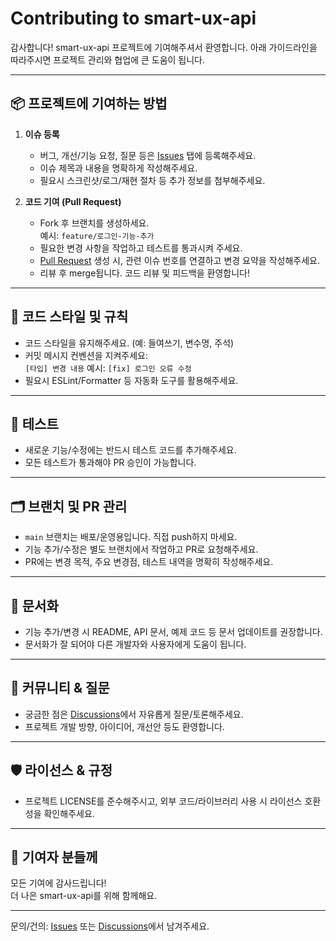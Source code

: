 # Contributing to smart-ux-api

감사합니다! smart-ux-api 프로젝트에 기여해주셔서 환영합니다. 아래 가이드라인을 따라주시면 프로젝트 관리와 협업에 큰 도움이 됩니다.

---

## 📦 프로젝트에 기여하는 방법

1. **이슈 등록**
   - 버그, 개선/기능 요청, 질문 등은 [Issues](https://github.com/kiunsea/smart-ux-api/issues) 탭에 등록해주세요.
   - 이슈 제목과 내용을 명확하게 작성해주세요.
   - 필요시 스크린샷/로그/재현 절차 등 추가 정보를 첨부해주세요.

2. **코드 기여 (Pull Request)**
   - Fork 후 브랜치를 생성하세요.  
     예시: `feature/로그인-기능-추가`
   - 필요한 변경 사항을 작업하고 테스트를 통과시켜 주세요.
   - [Pull Request](https://github.com/kiunsea/smart-ux-api/pulls) 생성 시, 관련 이슈 번호를 연결하고 변경 요약을 작성해주세요.
   - 리뷰 후 merge됩니다. 코드 리뷰 및 피드백을 환영합니다!

---

## 📑 코드 스타일 및 규칙

- 코드 스타일을 유지해주세요. (예: 들여쓰기, 변수명, 주석)
- 커밋 메시지 컨벤션을 지켜주세요:  
  `[타입] 변경 내용` 예시: `[fix] 로그인 오류 수정`
- 필요시 ESLint/Formatter 등 자동화 도구를 활용해주세요.

---

## 🧪 테스트

- 새로운 기능/수정에는 반드시 테스트 코드를 추가해주세요.
- 모든 테스트가 통과해야 PR 승인이 가능합니다.

---

## 🗂️ 브랜치 및 PR 관리

- `main` 브랜치는 배포/운영용입니다. 직접 push하지 마세요.
- 기능 추가/수정은 별도 브랜치에서 작업하고 PR로 요청해주세요.
- PR에는 변경 목적, 주요 변경점, 테스트 내역을 명확히 작성해주세요.

---

## 📝 문서화

- 기능 추가/변경 시 README, API 문서, 예제 코드 등 문서 업데이트를 권장합니다.
- 문서화가 잘 되어야 다른 개발자와 사용자에게 도움이 됩니다.

---

## 💬 커뮤니티 & 질문

- 궁금한 점은 [Discussions](https://github.com/kiunsea/smart-ux-api/discussions)에서 자유롭게 질문/토론해주세요.
- 프로젝트 개발 방향, 아이디어, 개선안 등도 환영합니다.

---

## 🛡️ 라이선스 & 규정

- 프로젝트 LICENSE를 준수해주시고, 외부 코드/라이브러리 사용 시 라이선스 호환성을 확인해주세요.

---

## 🙏 기여자 분들께

모든 기여에 감사드립니다!  
더 나은 smart-ux-api를 위해 함께해요.

---

문의/건의: [Issues](https://github.com/kiunsea/smart-ux-api/issues) 또는 [Discussions](https://github.com/kiunsea/smart-ux-api/discussions)에서 남겨주세요.